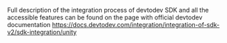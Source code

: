 Full description of the integration process of devtodev SDK and all the accessible features can be found on the page with official devtodev documentation https://docs.devtodev.com/integration/integration-of-sdk-v2/sdk-integration/unity